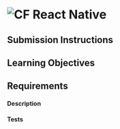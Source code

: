 ![CF](http://i.imgur.com/7v5ASc8.png) React Native
===

## Submission Instructions
  
## Learning Objectives  

## Requirements

#### Description

#### Tests

